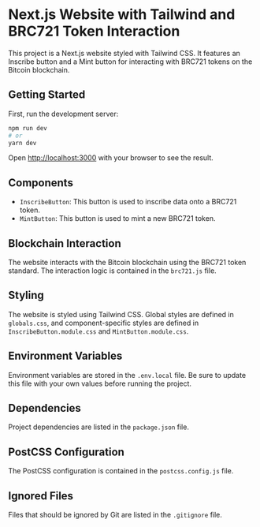 # Next.js Website with Tailwind and BRC721 Token Interaction

This project is a Next.js website styled with Tailwind CSS. It features an Inscribe button and a Mint button for interacting with BRC721 tokens on the Bitcoin blockchain.

## Getting Started

First, run the development server:

```bash
npm run dev
# or
yarn dev
```

Open [http://localhost:3000](http://localhost:3000) with your browser to see the result.

## Components

- `InscribeButton`: This button is used to inscribe data onto a BRC721 token.
- `MintButton`: This button is used to mint a new BRC721 token.

## Blockchain Interaction

The website interacts with the Bitcoin blockchain using the BRC721 token standard. The interaction logic is contained in the `brc721.js` file.

## Styling

The website is styled using Tailwind CSS. Global styles are defined in `globals.css`, and component-specific styles are defined in `InscribeButton.module.css` and `MintButton.module.css`.

## Environment Variables

Environment variables are stored in the `.env.local` file. Be sure to update this file with your own values before running the project.

## Dependencies

Project dependencies are listed in the `package.json` file.

## PostCSS Configuration

The PostCSS configuration is contained in the `postcss.config.js` file.

## Ignored Files

Files that should be ignored by Git are listed in the `.gitignore` file.